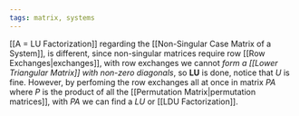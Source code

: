 ```yaml
---
tags: matrix, systems
---
```

[[A = LU Factorization]] regarding the [[Non-Singular Case Matrix of a System]], is different, since non-singular matrices require row [[Row Exchanges|exchanges]], with row exchanges we cannot *form a [[Lower Triangular Matrix]] with non-zero diagonals*, so **LU** is done, notice that $U$ is fine.
However, by perfoming the row exchanges all at once in matrix $PA$ where $P$ is the product of all the [[Permutation Matrix|permutation matrices]], with $PA$ we can find a $LU$ or [[LDU Factorization]].
